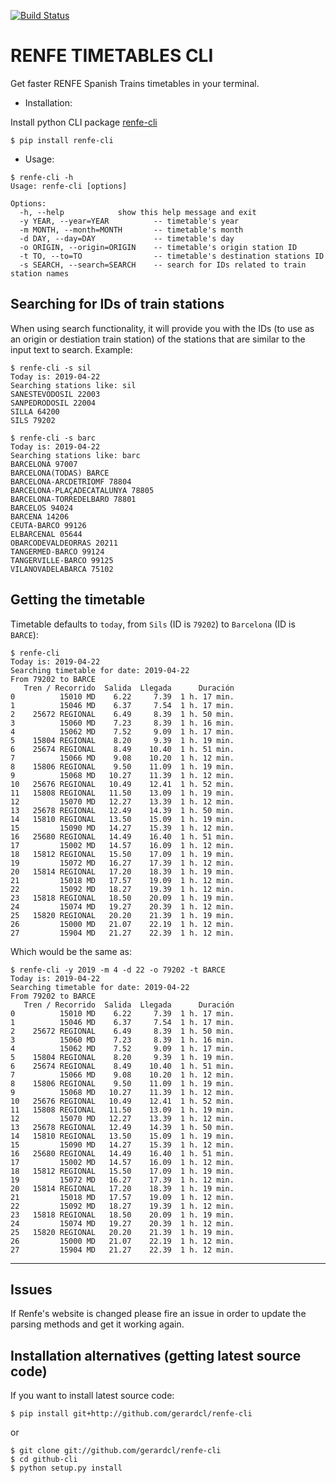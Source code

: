 [![Build Status](https://travis-ci.org/gerardcl/renfe-cli.svg?branch=master)](https://travis-ci.org/gerardcl/renfe-cli)

RENFE TIMETABLES CLI 
====================

Get faster RENFE Spanish Trains timetables in your terminal.

- Installation:

Install python CLI package [renfe-cli](https://pypi.org/project/renfe-cli/)

```
$ pip install renfe-cli
```

- Usage:

```
$ renfe-cli -h
Usage: renfe-cli [options]

Options:
  -h, --help            show this help message and exit
  -y YEAR, --year=YEAR          -- timetable's year
  -m MONTH, --month=MONTH       -- timetable's month
  -d DAY, --day=DAY             -- timetable's day
  -o ORIGIN, --origin=ORIGIN    -- timetable's origin station ID
  -t TO, --to=TO                -- timetable's destination stations ID
  -s SEARCH, --search=SEARCH    -- search for IDs related to train station names
```

**Searching for IDs of train stations**
----

 When using search functionality, it will provide you with the IDs (to use as an origin or destiation train station) of the stations that are similar to the input text to search. Example:

```
$ renfe-cli -s sil
Today is: 2019-04-22
Searching stations like: sil
SANESTEVODOSIL 22003
SANPEDRODOSIL 22004
SILLA 64200
SILS 79202

$ renfe-cli -s barc
Today is: 2019-04-22
Searching stations like: barc
BARCELONA 97007
BARCELONA(TODAS) BARCE
BARCELONA-ARCDETRIOMF 78804
BARCELONA-PLAÇADECATALUNYA 78805
BARCELONA-TORREDELBARO 78801
BARCELOS 94024
BARCENA 14206
CEUTA-BARCO 99126
ELBARCENAL 05644
OBARCODEVALDEORRAS 20211
TANGERMED-BARCO 99124
TANGERVILLE-BARCO 99125
VILANOVADELABARCA 75102
```

**Getting the timetable**
----
Timetable defaults to `today`, from `Sils` (ID is `79202`) to `Barcelona` (ID is `BARCE`):

```
$ renfe-cli
Today is: 2019-04-22
Searching timetable for date: 2019-04-22
From 79202 to BARCE
   Tren / Recorrido  Salida  Llegada      Duración
0          15010 MD    6.22     7.39  1 h. 17 min.
1          15046 MD    6.37     7.54  1 h. 17 min.
2    25672 REGIONAL    6.49     8.39  1 h. 50 min.
3          15060 MD    7.23     8.39  1 h. 16 min.
4          15062 MD    7.52     9.09  1 h. 17 min.
5    15804 REGIONAL    8.20     9.39  1 h. 19 min.
6    25674 REGIONAL    8.49    10.40  1 h. 51 min.
7          15066 MD    9.08    10.20  1 h. 12 min.
8    15806 REGIONAL    9.50    11.09  1 h. 19 min.
9          15068 MD   10.27    11.39  1 h. 12 min.
10   25676 REGIONAL   10.49    12.41  1 h. 52 min.
11   15808 REGIONAL   11.50    13.09  1 h. 19 min.
12         15070 MD   12.27    13.39  1 h. 12 min.
13   25678 REGIONAL   12.49    14.39  1 h. 50 min.
14   15810 REGIONAL   13.50    15.09  1 h. 19 min.
15         15090 MD   14.27    15.39  1 h. 12 min.
16   25680 REGIONAL   14.49    16.40  1 h. 51 min.
17         15002 MD   14.57    16.09  1 h. 12 min.
18   15812 REGIONAL   15.50    17.09  1 h. 19 min.
19         15072 MD   16.27    17.39  1 h. 12 min.
20   15814 REGIONAL   17.20    18.39  1 h. 19 min.
21         15018 MD   17.57    19.09  1 h. 12 min.
22         15092 MD   18.27    19.39  1 h. 12 min.
23   15818 REGIONAL   18.50    20.09  1 h. 19 min.
24         15074 MD   19.27    20.39  1 h. 12 min.
25   15820 REGIONAL   20.20    21.39  1 h. 19 min.
26         15000 MD   21.07    22.19  1 h. 12 min.
27         15904 MD   21.27    22.39  1 h. 12 min.
```

Which would be the same as:

```
$ renfe-cli -y 2019 -m 4 -d 22 -o 79202 -t BARCE
Today is: 2019-04-22
Searching timetable for date: 2019-04-22
From 79202 to BARCE
   Tren / Recorrido  Salida  Llegada      Duración
0          15010 MD    6.22     7.39  1 h. 17 min.
1          15046 MD    6.37     7.54  1 h. 17 min.
2    25672 REGIONAL    6.49     8.39  1 h. 50 min.
3          15060 MD    7.23     8.39  1 h. 16 min.
4          15062 MD    7.52     9.09  1 h. 17 min.
5    15804 REGIONAL    8.20     9.39  1 h. 19 min.
6    25674 REGIONAL    8.49    10.40  1 h. 51 min.
7          15066 MD    9.08    10.20  1 h. 12 min.
8    15806 REGIONAL    9.50    11.09  1 h. 19 min.
9          15068 MD   10.27    11.39  1 h. 12 min.
10   25676 REGIONAL   10.49    12.41  1 h. 52 min.
11   15808 REGIONAL   11.50    13.09  1 h. 19 min.
12         15070 MD   12.27    13.39  1 h. 12 min.
13   25678 REGIONAL   12.49    14.39  1 h. 50 min.
14   15810 REGIONAL   13.50    15.09  1 h. 19 min.
15         15090 MD   14.27    15.39  1 h. 12 min.
16   25680 REGIONAL   14.49    16.40  1 h. 51 min.
17         15002 MD   14.57    16.09  1 h. 12 min.
18   15812 REGIONAL   15.50    17.09  1 h. 19 min.
19         15072 MD   16.27    17.39  1 h. 12 min.
20   15814 REGIONAL   17.20    18.39  1 h. 19 min.
21         15018 MD   17.57    19.09  1 h. 12 min.
22         15092 MD   18.27    19.39  1 h. 12 min.
23   15818 REGIONAL   18.50    20.09  1 h. 19 min.
24         15074 MD   19.27    20.39  1 h. 12 min.
25   15820 REGIONAL   20.20    21.39  1 h. 19 min.
26         15000 MD   21.07    22.19  1 h. 12 min.
27         15904 MD   21.27    22.39  1 h. 12 min.
```


---

Issues
----
If Renfe's website is changed please fire an issue in order to update the parsing methods and get it working again.


Installation alternatives (getting latest source code)
----
If you want to install latest source code:
```
$ pip install git+http://github.com/gerardcl/renfe-cli
```
or
```
$ git clone git://github.com/gerardcl/renfe-cli
$ cd github-cli
$ python setup.py install
```
